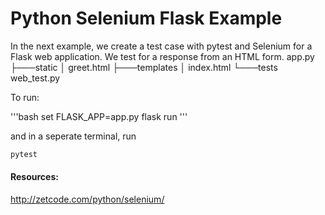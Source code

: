 # Python Selenium Flask Example

In the next example, we create a test case with pytest and Selenium for a Flask web application. We test for a response from an HTML form.
app.py
├───static
│       greet.html
├───templates
│       index.html
└───tests
        web_test.py


To run:

'''bash
set FLASK_APP=app.py
flask run
'''

and in a seperate terminal, run

```bash
pytest
```


#### Resources:
<a href = 'http://zetcode.com/python/selenium/'> http://zetcode.com/python/selenium/ </a>
